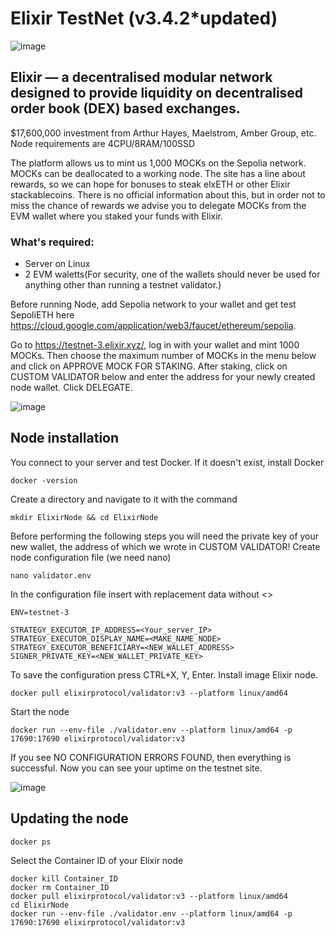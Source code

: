 # Elixir TestNet (v3.4.2*updated)

![image](https://github.com/user-attachments/assets/dc422a87-feb7-444c-a23c-e2fa23f5358c)

## Elixir — a decentralised modular network designed to provide liquidity on decentralised order book (DEX) based exchanges.
$17,600,000 investment from Arthur Hayes, Maelstrom, Amber Group, etc. Node requirements are 4CPU/8RAM/100SSD 

The platform allows us to mint us 1,000 MOCKs on the Sepolia network. MOCKs can be deallocated to a working node. The site has a line about rewards, so we can hope for bonuses to steak elxETH or other Elixir stackablecoins. There is no official information about this, but in order not to miss the chance of rewards we advise you to delegate MOCKs from the EVM wallet where you staked your funds with Elixir.

### What's required:
- Server on Linux
- 2 EVM waletts(For security, one of the wallets should never be used for anything other than running a testnet validator.) 

Before running Node, add Sepolia network to your wallet and get test SepoliETH here https://cloud.google.com/application/web3/faucet/ethereum/sepolia.

Go to https://testnet-3.elixir.xyz/, log in with your wallet and mint 1000 MOCKs. Then choose the maximum number of MOCKs in the menu below and click on APPROVE MOCK FOR STAKING. After staking, click on CUSTOM VALIDATOR below and enter the address for your newly created node wallet. Click DELEGATE.

![image](https://github.com/user-attachments/assets/29eddbdd-aa47-4087-8514-2e1539abae27)

## Node installation

You connect to your server and test Docker. If it doesn't exist, install Docker

```docker -version```

Create a directory and navigate to it with the command

```mkdir ElixirNode && cd ElixirNode```

Before performing the following steps you will need the private key of your new wallet, the address of which we wrote in CUSTOM VALIDATOR!
Create node configuration file (we need nano)

```nano validator.env```

In the configuration file insert with replacement data without <>
```
ENV=testnet-3

STRATEGY_EXECUTOR_IP_ADDRESS=<Your_server_IP>
STRATEGY_EXECUTOR_DISPLAY_NAME=<MAKE_NAME_NODE>
STRATEGY_EXECUTOR_BENEFICIARY=<NEW_WALLET_ADDRESS>
SIGNER_PRIVATE_KEY=<NEW_WALLET_PRIVATE_KEY>
```
To save the configuration press CTRL+X, Y, Enter. 
Install image Elixir node.

```docker pull elixirprotocol/validator:v3 --platform linux/amd64```

Start the node

```docker run --env-file ./validator.env --platform linux/amd64 -p 17690:17690 elixirprotocol/validator:v3```

If you see NO CONFIGURATION ERRORS FOUND, then everything is successful.
Now you can see your uptime on the testnet site. 

![image](https://github.com/user-attachments/assets/8f99bc3b-f1b3-4b7b-83cc-ece407287394)

## Updating the node
```
docker ps 
```
Select the Container ID of your Elixir node 
```
docker kill Container_ID
docker rm Container_ID
docker pull elixirprotocol/validator:v3 --platform linux/amd64
cd ElixirNode
docker run --env-file ./validator.env --platform linux/amd64 -p 17690:17690 elixirprotocol/validator:v3
```
